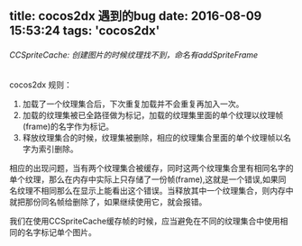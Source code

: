 title: cocos2dx 遇到的bug
date: 2016-08-09 15:53:24
tags: 'cocos2dx'
---

###### CCSpriteCache: 创建图片的时候纹理找不到，命名有addSpriteFrame
    
cocos2dx 规则：

1. 加载了一个纹理集合后，下次重复加载并不会重复再加入一次。
2. 加载的纹理集被已全路径做为标记，加载的纹理集里面的单个纹理以纹理帧(frame)的名字作为标记。
3. 释放纹理集合的时候，纹理集被删除，相应的纹理集合里面的单个纹理帧以名字为索引删除。

相应的出现问题，当有两个纹理集合被缓存，同时这两个纹理集合里有相同名字的单个纹理，那么在内存中实际上只存储了一份帧(frame),这就是一个错误,如果同名纹理不相同那么在显示上能看出这个错误。当释放其中一个纹理集合，则内存中就把那份同名帧给删除了，如果继续使用它，就会报错。

我们在使用CCSpriteCache缓存帧的时候，应当避免在不同的纹理集合中使用相同的名字标记单个图片。
